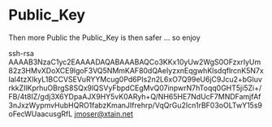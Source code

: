 # Public_Key
Then more Public the Public_Key is then safer ... so enjoy 

ssh-rsa AAAAB3NzaC1yc2EAAAADAQABAAABAQCo3KKx10yUw2WgS0OFzxrIyUm82z3HMvXDoXCE9lgoF3VQ5NMmKAF80dQAeIyzxnEqgwhKlsdqflrcnK5N7xIal4tzXIkyL1BCCVSEVuRYYMcug0Pd6PIs2n2L6xO7Q99eU6jC9Jcu2+bGluvrkkZIlKprhuOBrgS8SQx9lQSVyFbpdCEgMvQ07inpwrN7hToqq0GHT5ji5Zi+/FB/4t8IZ/gdj3X6YDpaAJX9HY5vK0ARyh+Q/NH65HE7NdUcF7MNDFamjfAf3nJxzWypmvHubHQRO1fabzKmanJIfrehrp/VqQrGu2Icn1rBF03oOLTwY15s9oFecWUaacusgRfL jmoser@xtain.net

